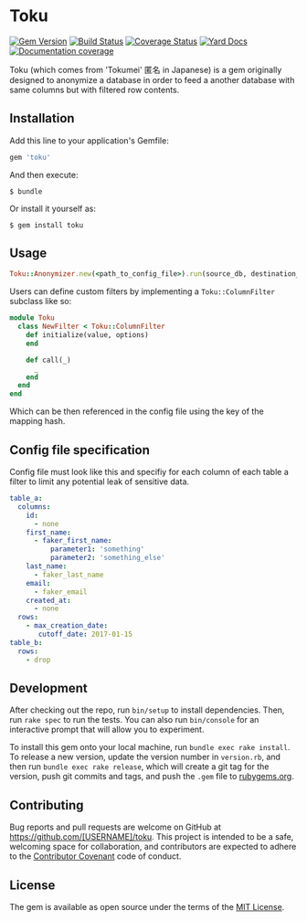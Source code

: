 # Toku

[![Gem Version](https://badge.fury.io/rb/toku.svg)](https://rubygems.org/gems/toku)
[![Build Status](https://travis-ci.org/LIQIDTechnology/toku.svg?branch=master)](https://travis-ci.org/LIQIDTechnology/toku)
[![Coverage Status](https://coveralls.io/repos/github/LIQIDTechnology/toku/badge.svg?branch=master)](https://coveralls.io/github/LIQIDTechnology/toku?branch=master)
[![Yard Docs](http://img.shields.io/badge/yard-docs-blue.svg)](http://www.rubydoc.info/gems/toku/)
[![Documentation coverage](https://inch-ci.org/github/LIQIDTechnology/toku.svg?branch=master)](https://inch-ci.org/github/LIQIDTechnology/toku)

Toku (which comes from 'Tokumei' 匿名 in Japanese) is a gem originally designed to anonymize a database in order to feed a another database with same columns but with filtered row contents.

## Installation

Add this line to your application's Gemfile:

```ruby
gem 'toku'
```

And then execute:

    $ bundle

Or install it yourself as:

    $ gem install toku

## Usage

```ruby
Toku::Anonymizer.new(<path_to_config_file>).run(source_db, destination_db)
```

Users can define custom filters by implementing a `Toku::ColumnFilter` subclass like so:

```ruby
module Toku
  class NewFilter < Toku::ColumnFilter
    def initialize(value, options)
    end

    def call(_)
      _
    end
  end
end
```

Which can be then referenced in the config file using the key of the mapping hash.

## Config file specification

Config file must look like this and specifiy for each column of each table a filter to limit any potential leak of sensitive data.

```yaml
table_a:
  columns:
    id:
      - none
    first_name:
      - faker_first_name:
          parameter1: 'something'
          parameter2: 'something_else'
    last_name:
      - faker_last_name
    email:
      - faker_email
    created_at:
      - none
  rows:
    - max_creation_date:
       cutoff_date: 2017-01-15
table_b:
  rows:
    - drop
```

## Development

After checking out the repo, run `bin/setup` to install dependencies. Then, run `rake spec` to run the tests. You can also run `bin/console` for an interactive prompt that will allow you to experiment.

To install this gem onto your local machine, run `bundle exec rake install`. To release a new version, update the version number in `version.rb`, and then run `bundle exec rake release`, which will create a git tag for the version, push git commits and tags, and push the `.gem` file to [rubygems.org](https://rubygems.org).

## Contributing

Bug reports and pull requests are welcome on GitHub at https://github.com/[USERNAME]/toku. This project is intended to be a safe, welcoming space for collaboration, and contributors are expected to adhere to the [Contributor Covenant](http://contributor-covenant.org) code of conduct.


## License

The gem is available as open source under the terms of the [MIT License](http://opensource.org/licenses/MIT).

